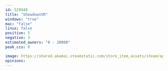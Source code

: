 ```yaml
---
id: 529940
title: "ShowdownVR"
windows: "true"
mac: "false"
linux: false
positive: 5
negative: 3
estimated_owners: "0 - 20000"
peak_ccu: 0

image: https://shared.akamai.steamstatic.com/store_item_assets/steam/apps/529940/header.jpg?t=1477724572
opinions:
---
```

